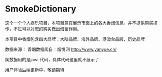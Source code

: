 # SmokeDictionary

这个一个个人娱乐项目，本项目意在展示市面上的各大香烟信息。并不提供购买操作，不过可以对您的购买做出借鉴作用。

本项目中香烟包含四大品牌：大陆品牌、海外品牌、港澳台品牌、历史品牌

数据来源：
香烟数据爬自：烟悦网 http://www.yanyue.cn/

爬数据用的是java 代码，具体代码这里就不展示了

用户体验后续更新中，敬请期待
